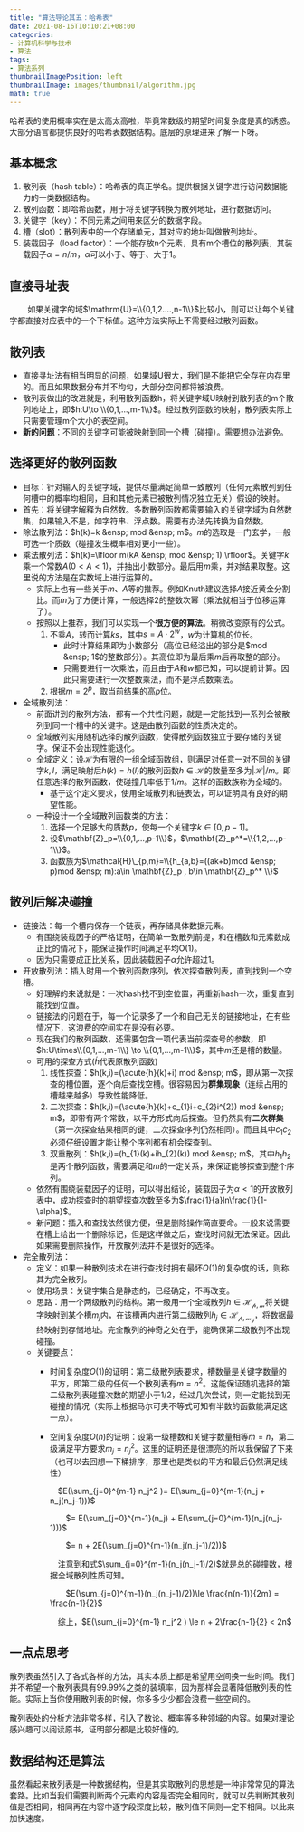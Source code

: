 ```yaml
---
title: "算法导论其五：哈希表"
date: 2021-08-16T10:10:21+08:00
categories:
- 计算机科学与技术
- 算法
tags:
- 算法系列
thumbnailImagePosition: left
thumbnailImage: images/thumbnail/algorithm.jpg
math: true
---
```

哈希表的使用概率实在是太高太高啦，毕竟常数级的期望时间复杂度是真的诱惑。大部分语言都提供良好的哈希表数据结构。底层的原理进来了解一下呀。
<!--more-->
## 基本概念
1. 散列表（hash table）：哈希表的真正学名。提供根据关键字进行访问数据能力的一类数据结构。
2. 散列函数：即哈希函数，用于将关键字转换为散列地址，进行数据访问。
3. 关键字（key）：不同元素之间用来区分的数据字段。
4. 槽（slot）：散列表中的一个存储单元，其对应的地址叫做散列地址。
5. 装载因子（load factor）：一个能存放n个元素，具有m个槽位的散列表，其装载因子$\alpha = n / m$，$\alpha$可以小于、等于、大于1。
## 直接寻址表
&emsp;&emsp; 如果关键字的域$\mathrm{U}=\\{0,1,2....,n-1\\}$比较小，则可以让每个关键字都直接对应表中的一个下标值。这种方法实际上不需要经过散列函数。
## 散列表
- 直接寻址法有相当明显的问题，如果域U很大，我们是不能把它全存在内存里的。而且如果数据分布并不均匀，大部分空间都将被浪费。
- 散列表做出的改进就是，利用散列函数h，将关键字域U映射到散列表的m个散列地址上，即$h:U\to \\{0,1,...,m-1\\}$。经过散列函数的映射，散列表实际上只需要管理m个大小的表空间。
- **新的问题**：不同的关键字可能被映射到同一个槽（碰撞）。需要想办法避免。
## 选择更好的散列函数
- 目标：针对输入的关键字域，提供尽量满足简单一致散列（任何元素散列到任何槽中的概率均相同，且和其他元素已被散列情况独立无关）假设的映射。
- 首先：将关键字解释为自然数。多数散列函数都需要输入的关键字域为自然数集，如果输入不是，如字符串、浮点数。需要有办法先转换为自然数。
- 除法散列法：$h(k)=k &ensp; mod &ensp; m$。$m$的选取是一门玄学，一般可选一个质数（碰撞发生概率相对更小一些）。
- 乘法散列法：$h(k)=\lfloor m(kA &ensp; mod &ensp; 1) \rfloor$。关键字$k$乘一个常数$A ( 0 < A < 1 )$，并抽出小数部分。最后用$m$乘，并对结果取整。这里说的方法是在实数域上进行运算的。
    - 实际上也有一些关于$m$、$A$等的推荐。例如Knuth建议选择$A$接近黄金分割比。而$m$为了方便计算，一般选择2的整数次幂（乘法就相当于位移运算了）。
    - 按照以上推荐，我们可以实现一个**很方便的算法**。稍微改变原有的公式。
        1. 不乘$A$，转而计算$ks$，其中$s=A \cdot 2^{w}$，$w$为计算机的位长。
            - 此时计算结果即为小数部分（高位已经溢出的部分是$mod &ensp; 1$的整数部分）。其高位即为最后乘$m$后再取整的部分。
            - 只需要进行一次乘法，而且由于$A$和$w$都已知，可以提前计算。因此只需要进行一次整数乘法，而不是浮点数乘法。
        2. 根据$m=2^{p}$，取当前结果的高$p$位。
- 全域散列法：
    - 前面讲到的散列方法，都有一个共性问题，就是一定能找到一系列会被散列到同一个槽中的关键字。这是由散列函数的性质决定的。
    - 全域散列实用随机选择的散列函数，使得散列函数独立于要存储的关键字。保证不会出现性能退化。
    - 全域定义：设$\mathcal{H}$为有限的一组全域函数组，则满足对任意一对不同的关键字$k,l$，满足映射后$h(k)=h(l)$的散列函数$h\in\mathcal{H}$的数量至多为$|\mathcal{H}|/m$。即任意选择的散列函数，使碰撞几率低于$1/m$。这样的函数族称为全域的。
        - 基于这个定义要求，使用全域散列和链表法，可以证明具有良好的期望性能。
    - 一种设计一个全域散列函数类的方法：
        1. 选择一个足够大的质数$p$，使每一个关键字$k\in [0,p-1]$。
        2. 设$\mathbf{Z}_p=\\{0,1,...,p-1\\}$，$\mathbf{Z}_p^*=\\{1,2,...,p-1\\}$。
        3. 函数族为$\mathcal{H}\_{p,m}=\\{h_{a,b}=((ak+b)mod &ensp; p)mod &ensp; m):a\in \mathbf{Z}_p , b\in \mathbf{Z}_p^* \\}$

## 散列后解决碰撞
- 链接法：每一个槽内保存一个链表，再存储具体数据元素。
    - 有围绕装载因子的严格证明，在简单一致散列前提，和在槽数和元素数成正比的情况下，能保证操作时间满足平均$\mathrm{O}(1)$。
    - 因为只需要成正比关系，因此装载因子$\alpha$允许超过1。
- 开放散列法：插入时用一个散列函数序列，依次探查散列表，直到找到一个空槽。
    - 好理解的来说就是：一次hash找不到空位置，再重新hash一次，重复直到能找到位置。
    - 链接法的问题在于，每一个记录多了一个和自己无关的链接地址，在有些情况下，这浪费的空间实在是没有必要。
    - 现在我们的散列函数，还需要包含一项代表当前探查号的参数，即$h:U\times\\{0,1,...,m-1\\} \to \\{0,1,...,m-1\\}$，其中$m$还是槽的数量。
    - 可用的探查方式($\acute{h}$代表原散列函数)
        1. 线性探查：$h(k,i)=(\acute{h}(k)+i) mod &ensp; m$，即从第一次探查的槽位置，逐个向后查找空槽。很容易因为**群集现象**（连续占用的槽越来越多）导致性能降低。
        2. 二次探查：$h(k,i)=(\acute{h}(k)+c_{1}i+c_{2}i^{2}) mod &ensp; m$，即带有两个常数，以平方形式向后探查。但仍然具有**二次群集**（第一次探查结果相同的键，二次探查序列仍然相同）。而且其中$c_{1}$$c_{2}$必须仔细设置才能让整个序列都有机会探查到。
        3. 双重散列：$h(k,i)=(h_{1}(k)+ih_{2}(k)) mod &ensp; m$，其中$h_{1}$$h_{2}$是两个散列函数，需要满足和$m$的一定关系，来保证能够探查到整个序列。
    - 依然有围绕装载因子的证明，可以得出结论，装载因子为$\alpha < 1$的开放散列表中，成功探查时的期望探查次数至多为$\frac{1}{a}ln\frac{1}{1-\alpha}$。
    - 新问题：插入和查找依然很方便，但是删除操作简直要命。一般来说需要在槽上给出一个删除标记，但是这样做之后，查找时间就无法保证。因此如果需要删除操作，开放散列法并不是很好的选择。
- 完全散列法：
    - 定义：如果一种散列技术在进行查找时拥有最坏$O(1)$的复杂度的话，则称其为完全散列。
    - 使用场景：关键字集合是静态的，已经确定，不再改变。
    - 思路：用一个两级散列的结构。第一级用一个全域散列$h\in\mathcal{H_{p,m}}$将关键字映射到某个槽$m_j$内，在该槽再内进行第二级散列$h_j \in \mathcal{H_{p,m_j}}$，将数据最终映射到存储地址。完全散列的神奇之处在于，能确保第二级散列不出现碰撞。
    - 关键要点：
        - 时间复杂度$O(1)$的证明：第二级散列表要求，槽数量是关键字数量的平方，即第二级的任何一个散列表有$m=n^2$。这能保证随机选择的第二级散列表碰撞次数的期望小于$1/2$，经过几次尝试，则一定能找到无碰撞的情况（实际上根据马尔可夫不等式可知有半数的函数能满足这一点）。
        - 空间复杂度$O(n)$的证明：设第一级槽数和关键字数量相等$m=n$，第二级满足平方要求$m_j=n_j^2$。这里的证明还是很漂亮的所以我保留了下来（也可以去回想一下桶排序，那里也是类似的平方和最后仍然满足线性）

            &emsp;$E(\sum_{j=0}^{m-1} n_j^2 )= E(\sum_{j=0}^{m-1}(n_j + n_j(n_j-1)))$
            
            &emsp;&emsp;$= E(\sum_{j=0}^{m-1}(n_j) + E(\sum_{j=0}^{m-1}(n_j(n_j-1)))$
            
            &emsp;&emsp;$= n + 2E(\sum_{j=0}^{m-1}(n_j(n_j-1)/2))$
           
            &emsp;注意到和式$\sum_{j=0}^{m-1}(n_j(n_j-1)/2)$就是总的碰撞数，根据全域散列性质可知。
            
            &emsp;&emsp;$E(\sum_{j=0}^{m-1}(n_j(n_j-1)/2))\le \frac{n(n-1)}{2m} = \frac{n-1}{2}$
            
            &emsp;综上，$E(\sum_{j=0}^{m-1} n_j^2 ) \le n + 2\frac{n-1}{2} < 2n$
## 一点点思考
散列表虽然引入了各式各样的方法，其实本质上都是希望用空间换一些时间。我们并不希望一个散列表具有99.99%之类的装填率，因为那样会显著降低散列表的性能。实际上当你使用散列表的时候，你多多少少都会浪费一些空间的。

散列表处的分析方法非常多样，引入了数论、概率等多种领域的内容。如果对理论感兴趣可以阅读原书，证明部分都是比较好懂的。
## 数据结构还是算法
虽然看起来散列表是一种数据结构，但是其实取散列的思想是一种非常常见的算法套路。比如当我们需要判断两个元素的内容是否完全相同时，就可以先判断其散列值是否相同，相同再在内容中逐字段深度比较，散列值不同则一定不相同。以此来加快速度。